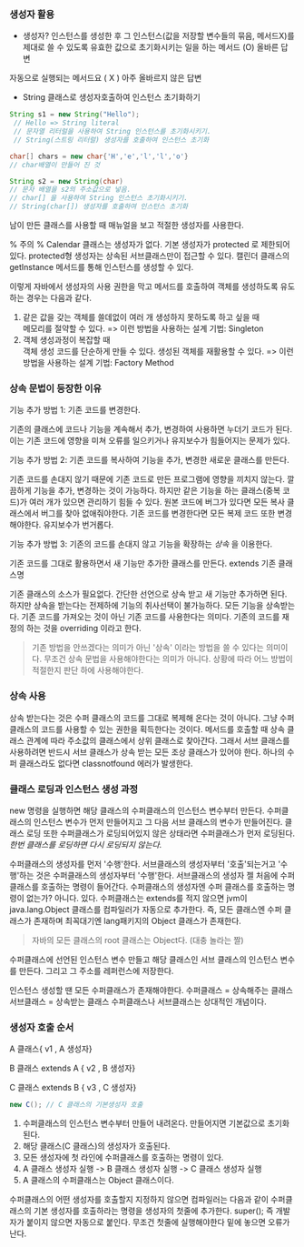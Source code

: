 ### 생성자 활용

- 생성자?
인스턴스를 생성한 후 그 인스턴스(값을 저장할 변수들의 묶음, 메서드X)를 제대로 쓸 수 있도록 유효한 값으로 초기화시키는 일을 하는 메서드 (O) 올바른 답변

자동으로 실행되는 메서드요 ( X ) 아주 올바르지 않은 답변

- String 클래스로 생성자호출하여 인스턴스 초기화하기
```java
String s1 = new String("Hello");
 // Hello => String literal
 // 문자열 리터럴을 사용하여 String 인스턴스를 초기화시키기.
 // String(스트링 리터럴) 생성자를 호출하여 인스턴스 초기화
```

```java
char[] chars = new char{'H','e','l','l','o'}
// char배열이 만들어 진 것

String s2 = new String(char) 
// 문자 배열을 s2의 주소값으로 넣음.
// char[] 을 사용하여 String 인스턴스 초기화시키기.
// String(char[]) 생성자를 호출하여 인스턴스 초기화
```

남이 만든 클래스를 사용할 때 매뉴얼을 보고 적절한 생성자를 사용한다.

% 주의 %
Calendar 클래스는 생성자가 없다.
기본 생성자가 protected 로 제한되어있다. protected형 생성자는 상속된 서브클래스만이 접근할 수 있다. 캘린더 클래스의 getInstance 메서드를 통해 인스턴스를 생성할 수 있다.

이렇게 자바에서 생성자의 사용 권한을 막고 메서드를 호출하여 객체를 생성하도록 유도하는 경우는 다음과 같다.
1. 같은 값을 갖는 객체를 쓸데없이 여러 개 생성하지 못하도록 하고 싶을 때   
    메모리를 절약할 수 있다.   => 이런 방법을 사용하는 설계 기법: Singleton
2. 객체 생성과정이 복잡할 때   
    객체 생성 코드를 단순하게 만들 수 있다.
    생성된 객체를 재활용할 수 있다.   => 이런 방법을 사용하는 설계 기법: Factory Method


### 상속 문법이 등장한 이유

기능 추가 방법 1: 기존 코드를 변경한다.

기존의 클래스에 코드나 기능을 계속해서 추가, 변경하여 사용하면 누더기 코드가 된다.
이는 기존 코드에 영향을 미쳐 오류를 일으키거나 유지보수가 힘들어지는 문제가 있다. 

기능 추가 방법 2: 기존 코드를 복사하여 기능을 추가, 변경한 새로운 클래스를 만든다.

기존 코드를 손대지 않기 때문에 기존 코드로 만든 프로그램에 영향을 끼치지 않는다. 깔끔하게 기능을 추가, 변경하는 것이 가능하다.
하지만 같은 기능을 하는 클래스(중복 코드)가 여러 개가 있으면 관리하기 힘들 수 있다.
원본 코드에 버그가 있다면 모든 복사 클래스에서 버그를 찾아 없애줘야한다.
기존 코드를 변경한다면 모든 복제 코드 또한 변경해야한다.
유지보수가 번거롭다.

기능 추가 방법 3: 기존의 코드를 손대지 않고 기능을 확장하는 *상속* 을 이용한다.

기존 코드를 그대로 활용하면서 새 기능만 추가한 클래스를 만든다.
extends 기존 클래스명

기존 클래스의 소스가 필요없다.
간단한 선언으로 상속 받고 새 기능만 추가하면 된다.
하지만 상속을 받는다는 전제하에 기능의 취사선택이 불가능하다. 모든 기능을 상속받는다.
기존 코드를 가져오는 것이 아닌 기존 코드를 사용한다는 의미다.
기존의 코드를 재정의 하는 것을 overriding 이라고 한다.

> 기존 방법을 안쓰겠다는 의미가 아닌 '상속' 이라는 방법을 쓸 수 있다는 의미이다.
> 무조건 상속 문법을 사용해야한다는 의미가 아니다. 상황에 따라 어느 방법이 적절한지 판단 하에 사용해야한다.

### 상속 사용
상속 받는다는 것은 수퍼 클래스의 코드를 그대로 복제해 온다는 것이 아니다.
그냥 수퍼 클래스의 코드를 사용할 수 있는 권한을 획득한다는 것이다.
메서드를 호출할 때 상속 클래스 관계에 따라 주소값의 클래스에서 상위 클래스로 찾아간다.
그래서 서브 클래스를 사용하려면 반드시 서브 클래스가 상속 받는 모든 조상 클래스가 있어야 한다. 하나의 수퍼 클래스라도 없다면 classnotfound 에러가 발생한다.

### 클래스 로딩과 인스턴스 생성 과정
new 명령을 실행하면 해당 클래스의 수퍼클래스의 인스턴스 변수부터 만든다.
수퍼클래스의 인스턴스 변수가 먼저 만들어지고 그 다음 서브 클래스의 변수가 만들어진다.
클래스 로딩 또한 수퍼클래스가 로딩되어있지 않은 상태라면 수퍼클래스가 먼저 로딩된다. *한번 클래스를 로딩하면 다시 로딩되지 않는다.*

수퍼클래스의 생성자를 먼저 '수행'한다.
서브클래스의 생성자부터 '호출'되는거고 '수행'하는 것은 수퍼클래스의 생성자부터 '수행'한다.
서브클래스의 생성자 젤 처음에 수퍼 클래스를 호출하는 명령이 들어간다.
수퍼클래스의 생성자엔 수퍼 클래스를 호출하는 명령이 없는가? 아니다. 있다.
수퍼클래스는 extends를 적지 않으면 jvm이 java.lang.Object 클래스를 컴파일러가 자동으로 추가한다.
즉, 모든 클래스엔 수퍼 클래스가 존재하며 최꼭대기엔 lang패키지의 Object 클래스가 존재한다.
> 자바의 모든 클래스의 root 클래스는 Object다.
(대충 놀라는 짤)

수퍼클래스에 선언된 인스턴스 변수 만들고 해당 클래스인 서브 클래스의 인스턴스 변수를 만든다.
그리고 그 주소를 레퍼런스에 저장한다.

인스턴스 생성할 땐 모든 수퍼클래스가 존재해야한다.
수퍼클래스 = 상속해주는 클래스
서브클래스 = 상속받는 클래스
수퍼클래스나 서브클래스는 상대적인 개념이다.

### 생성자 호출 순서
A 클래스{ v1 , A 생성자}

B 클래스 extends A { v2 , B 생성자}

C 클래스 extends B { v3 , C 생성자}

```java
new C(); // C 클래스의 기본생성자 호출
```

1. 수퍼클래스의 인스턴스 변수부터 만들어 내려온다.
만들어지면 기본값으로 초기화된다.
2. 해당 클래스(C 클래스)의 생성자가 호출된다. 
3. 모든 생성자에 첫 라인에 수퍼클래스를 호출하는 명령이 있다. 
4. A 클래스 생성자 실행 -> B 클래스 생성자 실행 -> C 클래스 생성자 실행
5. A 클래스의 수퍼클래스는 Object 클래스이다.

수퍼클래스의 어떤 생성자를 호출할지 지정하지 않으면 컴파일러는 다음과 같이 수퍼클래스의 기본 생성자를 호출하라는 명령을 생성자의 첫줄에 추가한다. 
super(); 
즉 개발자가 붙이지 않으면 자동으로 붙인다.
무조건 첫줄에 실행해야한다 밑에 놓으면 오류가 난다.


